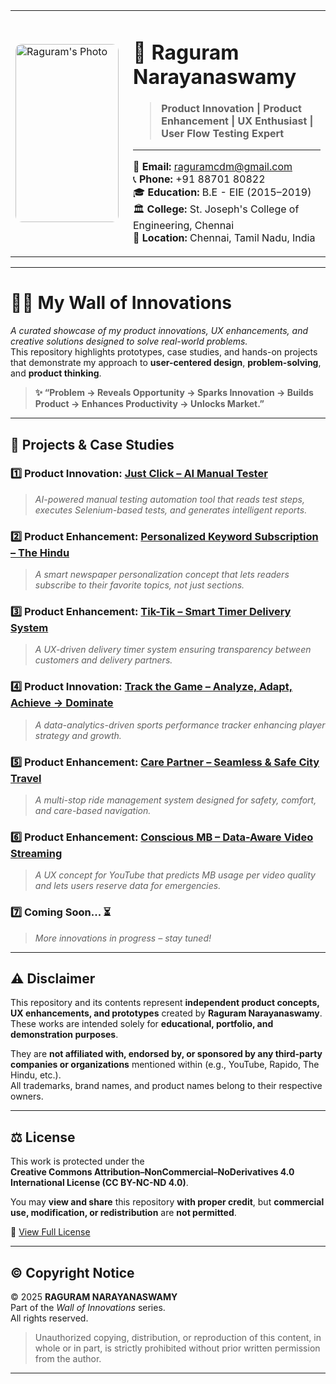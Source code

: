 <table>
  <tr>
    <td>
      <img src="https://github.com/Raguram-N/Hello/blob/main/Pic__.jpg" width="165" height="285" style="border-radius:10px;" alt="Raguram's Photo" />
    </td>
    <td style="vertical-align:top; padding-left:15px;">

# 💼 **Raguram Narayanaswamy**
> **Product Innovation | Product Enhancement | UX Enthusiast | User Flow Testing Expert** 
---
📧 **Email:** [raguramcdm@gmail.com](mailto:raguramcdm@gmail.com)  
📞 **Phone:** +91 88701 80822  
🎓 **Education:** B.E - EIE (2015–2019)  
🏛️ **College:** St. Joseph's College of Engineering, Chennai  
📍 **Location:** Chennai, Tamil Nadu, India  

</td>
  </tr>
</table>

---

# 🧑‍💻 **My Wall of Innovations**

*A curated showcase of my product innovations, UX enhancements, and creative solutions designed to solve real-world problems.*  
This repository highlights prototypes, case studies, and hands-on projects that demonstrate my approach to **user-centered design**, **problem-solving**, and **product thinking**.

> **✨ “Problem → Reveals Opportunity → Sparks Innovation → Builds Product → Enhances Productivity → Unlocks Market.”**

---

## 🚀 **Projects & Case Studies**

### 1️⃣ Product Innovation: [Just Click – AI Manual Tester](https://github.com/Raguram-N/AI_Manual_Tester/blob/main/README.md)
> *AI-powered manual testing automation tool that reads test steps, executes Selenium-based tests, and generates intelligent reports.*

### 2️⃣ Product Enhancement: [Personalized Keyword Subscription – The Hindu](https://github.com/Raguram-N/The_Hindu/blob/main/README.md)
> *A smart newspaper personalization concept that lets readers subscribe to their favorite topics, not just sections.*

### 3️⃣ Product Enhancement: [Tik-Tik – Smart Timer Delivery System](https://github.com/Raguram-N/Tik-Tik_-_Smart_Delivery/blob/main/README.md)
> *A UX-driven delivery timer system ensuring transparency between customers and delivery partners.*

### 4️⃣ Product Innovation: [Track the Game – Analyze, Adapt, Achieve → Dominate](https://github.com/Raguram-N/Track-The-Game/blob/main/README.md)
> *A data-analytics-driven sports performance tracker enhancing player strategy and growth.*

### 5️⃣ Product Enhancement: [Care Partner – Seamless & Safe City Travel](https://github.com/Raguram-N/Smart-Multi-Stop-Ride---case-study/blob/main/README.md)
> *A multi-stop ride management system designed for safety, comfort, and care-based navigation.*

### 6️⃣ Product Enhancement: [Conscious MB – Data-Aware Video Streaming](https://github.com/Raguram-N/Conscious-MB/blob/main/README.md)
> *A UX concept for YouTube that predicts MB usage per video quality and lets users reserve data for emergencies.*

### 7️⃣ Coming Soon... ⏳  
> *More innovations in progress – stay tuned!*

---

## ⚠️ **Disclaimer**

This repository and its contents represent **independent product concepts, UX enhancements, and prototypes** created by **Raguram Narayanaswamy**.  
These works are intended solely for **educational, portfolio, and demonstration purposes**.  

They are **not affiliated with, endorsed by, or sponsored by any third-party companies or organizations** mentioned within (e.g., YouTube, Rapido, The Hindu, etc.).  
All trademarks, brand names, and product names belong to their respective owners.

---

## ⚖️ **License**

This work is protected under the  
**Creative Commons Attribution–NonCommercial–NoDerivatives 4.0 International License (CC BY-NC-ND 4.0)**.  

You may **view and share** this repository **with proper credit**, but **commercial use, modification, or redistribution** are **not permitted**.  

🔗 [View Full License](https://creativecommons.org/licenses/by-nc-nd/4.0/)

---

## © **Copyright Notice**

© 2025 **RAGURAM NARAYANASWAMY**  
Part of the *Wall of Innovations* series.  
All rights reserved.


> Unauthorized copying, distribution, or reproduction of this content, in whole or in part, is strictly prohibited without prior written permission from the author.

---
